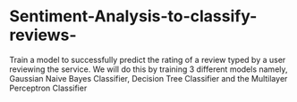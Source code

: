 # Sentiment-Analysis-to-classify-reviews-
Train a model to successfully predict the rating of a review typed by a user reviewing the service. We will do this by training 3 different models namely, Gaussian Naive Bayes Classifier, Decision Tree Classifier and the Multilayer Perceptron Classifier
